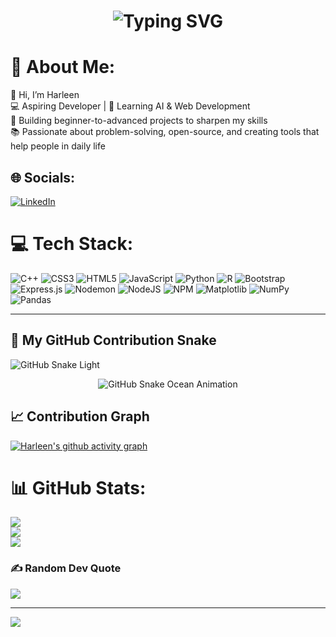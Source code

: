 

<!--
**harleen05/harleen05** is a ✨ _special_ ✨ repository because its `README.md` (this file) appears on your GitHub profile.
-->

<h1 align="center">
  <img src="https://readme-typing-svg.demolab.com/?weight=500&color=FC8EAC&lines=Hello!+I+am+Harleen." alt="Typing SVG" />
</h1>

# 💫 About Me:
👋 Hi, I’m Harleen<br>💻 Aspiring Developer | 🌱 Learning AI & Web Development<br>🚀 Building beginner-to-advanced projects to sharpen my skills<br>📚 Passionate about problem-solving, open-source, and creating tools that help people in daily life

## 🌐 Socials:
[![LinkedIn](https://img.shields.io/badge/LinkedIn-%230077B5.svg?logo=linkedin&logoColor=white)](https://linkedin.com/in/harleen-kaur-728a80322/) 

# 💻 Tech Stack:
![C++](https://img.shields.io/badge/c++-%2300599C.svg?style=for-the-badge&logo=c%2B%2B&logoColor=white) 
![CSS3](https://img.shields.io/badge/css3-%231572B6.svg?style=for-the-badge&logo=css3&logoColor=white) 
![HTML5](https://img.shields.io/badge/html5-%23E34F26.svg?style=for-the-badge&logo=html5&logoColor=white) 
![JavaScript](https://img.shields.io/badge/javascript-%23323330.svg?style=for-the-badge&logo=javascript&logoColor=%23F7DF1E) 
![Python](https://img.shields.io/badge/python-3670A0?style=for-the-badge&logo=python&logoColor=ffdd54) 
![R](https://img.shields.io/badge/r-%23276DC3.svg?style=for-the-badge&logo=r&logoColor=white) 
![Bootstrap](https://img.shields.io/badge/bootstrap-%238511FA.svg?style=for-the-badge&logo=bootstrap&logoColor=white) 
![Express.js](https://img.shields.io/badge/express.js-%23404d59.svg?style=for-the-badge&logo=express&logoColor=%2361DAFB) 
![Nodemon](https://img.shields.io/badge/NODEMON-%23323330.svg?style=for-the-badge&logo=nodemon&logoColor=%BBDEAD) 
![NodeJS](https://img.shields.io/badge/node.js-6DA55F?style=for-the-badge&logo=node.js&logoColor=white) 
![NPM](https://img.shields.io/badge/NPM-%23CB3837.svg?style=for-the-badge&logo=npm&logoColor=white) 
![Matplotlib](https://img.shields.io/badge/Matplotlib-%23ffffff.svg?style=for-the-badge&logo=Matplotlib&logoColor=black) 
![NumPy](https://img.shields.io/badge/numpy-%23013243.svg?style=for-the-badge&logo=numpy&logoColor=white) 
![Pandas](https://img.shields.io/badge/pandas-%23150458.svg?style=for-the-badge&logo=pandas&logoColor=white) 

---

## 🐍 My GitHub Contribution Snake

<!-- Light mode SVG -->
![GitHub Snake Light](https://harleen05.github.io/harleen05/github-snake.svg#gh-light-mode-only)

<!-- Always-animated Ocean GIF -->
<p align="center">
  <img src="https://harleen05.github.io/harleen05/ocean.gif" alt="GitHub Snake Ocean Animation" />
</p>

## 📈 Contribution Graph
[![Harleen's github activity graph](https://github-readme-activity-graph.vercel.app/graph?username=harleen05&theme=react-dark&hide_border=true&area=true)](https://github.com/ashutosh00710/github-readme-activity-graph)


# 📊 GitHub Stats:
![](https://github-readme-stats.vercel.app/api?username=harleen05&theme=dark&hide_border=false&include_all_commits=false&count_private=false)<br/>
![](https://nirzak-streak-stats.vercel.app/?user=harleen05&theme=dark&hide_border=false)<br/>
![](https://github-readme-stats.vercel.app/api/top-langs/?username=harleen05&theme=dark&hide_border=false&include_all_commits=false&count_private=false&layout=compact)

### ✍ Random Dev Quote
![](https://quotes-github-readme.vercel.app/api?type=horizontal&theme=radical)

---
[![](https://visitcount.itsvg.in/api?id=harleen05&icon=0&color=0)](https://visitcount.itsvg.in)



